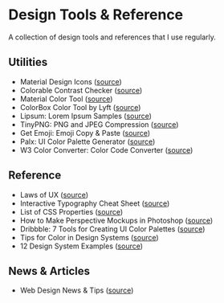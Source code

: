 # Design Tools & Reference
A collection of design tools and references that I use regularly.

## Utilities

- Material Design Icons ([source](https://material.io/resources/icons/?style=baseline))
- Colorable Contrast Checker ([source](https://colorable.jxnblk.com/bbbbbb/ffffff))
- Material Color Tool ([source](https://material.io/resources/color/#!/?view.left=0&view.right=0&primary.color=6002ee))
- ColorBox Color Tool by Lyft ([source](https://www.colorbox.io/))
- Lipsum: Lorem Ipsum Samples ([source](https://www.lipsum.com/))
- TinyPNG: PNG and JPEG Compression ([source](https://tinypng.com/))
- Get Emoji: Emoji Copy & Paste ([source](https://getemoji.com/))
- Palx: UI Color Palette Generator ([source](https://palx.jxnblk.com/))
- W3 Color Converter: Color Code Converter ([source](https://www.w3schools.com/colors/colors_converter.asp))

## Reference

- Laws of UX ([source](https://lawsofux.com/))
- Interactive Typography Cheat Sheet ([source](https://codepo8.github.io/typography-cheatsheet/))
- List of CSS Properties ([source](https://www.tutorialrepublic.com/css-reference/css3-properties.php))
- How to Make Perspective Mockups in Photoshop ([source](https://www.youtube.com/watch?v=eeNJr3YBw6Q))
- Dribbble: 7 Tools for Creating UI Color Palettes ([source](https://dribbble.com/stories/2019/10/25/7-ui-tools-for-better-color-palettes?ref=webdesignernews.com))
- Tips for Color in Design Systems ([source](https://medium.com/eightshapes-llc/color-in-design-systems-a1c80f65fa3))
- 12 Design System Examples ([source](https://medium.com/@siw_grinaker/top-12-design-systems-b598368be5a6))

## News & Articles

- Web Design News & Tips ([source](https://www.webdesignernews.com/))
